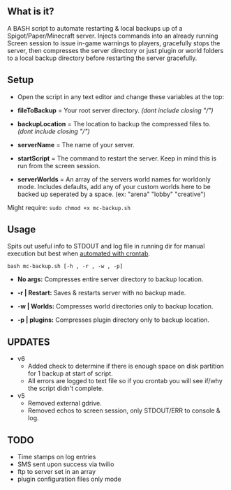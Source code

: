 ## What is it?
A BASH script to automate restarting & local backups up of a Spigot/Paper/Minecraft server. Injects commands into an already running Screen session to issue in-game warnings to players, gracefully stops the server, then compresses the server directory or just plugin or world folders to a local backup directory before restarting the server gracefully.

## Setup    
* Open the script in any text editor and change these variables at the top:  

- **fileToBackup** = Your root server directory. *(dont include closing "/")*  

- **backupLocation** = The location to backup the compressed files to. *(dont include closing "/")*   

- **serverName** = The name of your server.  

- **startScript** = The command to restart the server. Keep in mind this is run from the screen session.  

- **serverWorlds** = An array of the servers world names for worldonly mode. Includes defaults, add any of your custom worlds here to be backed up seperated by a space. (ex: "arena" "lobby" "creative")  

Might require: ``sudo chmod +x mc-backup.sh``  

## Usage  

Spits out useful info to STDOUT and log file in running dir for manual execution but best when [automated with crontab](https://www.liquidweb.com/kb/create-a-cron-task-in-ubuntu-16-04/).

``bash mc-backup.sh [-h , -r , -w , -p] ``

- **No args:** Compresses entire server directory to backup location.  

- **-r | Restart:** Saves & restarts server with no backup made.  

- **-w | Worlds:** Compresses world directories only to backup location.   

- **-p | plugins:** Compresses plugin directory only to backup location.    

## UPDATES
- v6
	- Added check to determine if there is enough space on disk partition for 1 backup at start of script. 
	- All errors are logged to text file so if you crontab you will see if/why the script didn't complete.
- v5
	- Removed external gdrive.
	- Removed echos to screen session, only STDOUT/ERR to console & log.

## TODO
- Time stamps on log entries
- SMS sent upon success via twilio
- ftp to server set in an array
- plugin configuration files only mode
